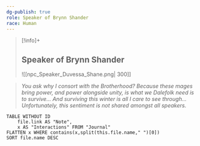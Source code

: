 ```yaml
---
dg-publish: true
role: Speaker of Brynn Shander
race: Human
---
```


> [!info]+
> ## Speaker of Brynn Shander
> ![[npc_Speaker_Duvessa_Shane.png| 300]]

> *You ask why I consort with the Brotherhood? Because these mages bring power, and power alongside unity, is what we Dalefolk need is to survive... And surviving this winter is all I care to see through... Unfortunately, this sentiment is not shared amongst all speakers.*

```dataview
TABLE WITHOUT ID
	file.link AS "Note", 
	x AS "Interactions" FROM "Journal"
FLATTEN x WHERE contains(x,split(this.file.name," ")[0])
SORT file.name DESC
```
